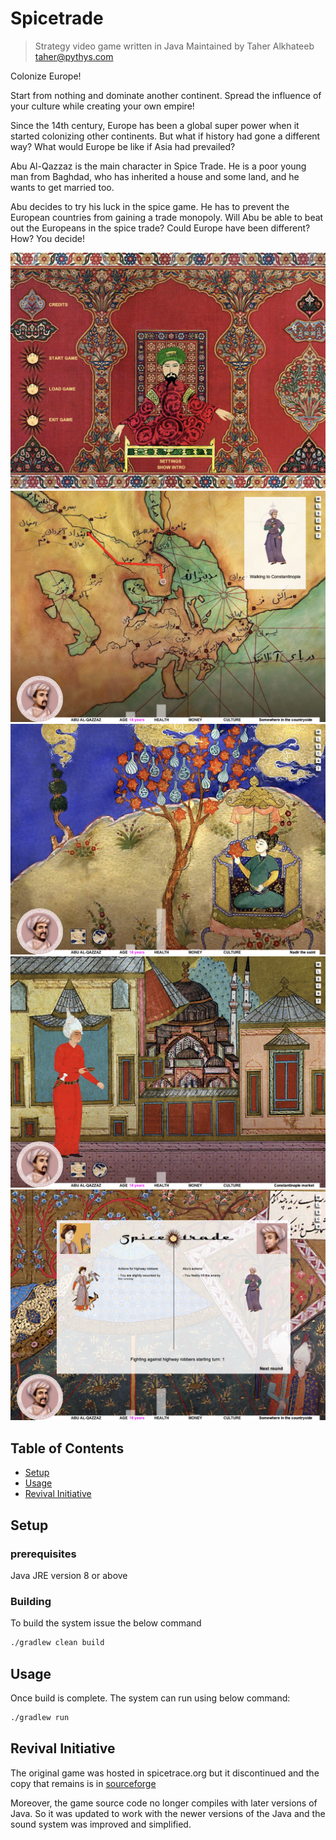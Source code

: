 # Spicetrade

> Strategy video game written in Java
> Maintained by Taher Alkhateeb <taher@pythys.com>

Colonize Europe!

Start from nothing and dominate another continent.
Spread the influence of your culture while creating your own empire!

Since the 14th century, Europe has been a global super power when it
started colonizing other continents. But what if history had gone a
different way? What would Europe be like if Asia had prevailed?

Abu Al-Qazzaz is the main character in Spice Trade. He is a poor young
man from Baghdad, who has inherited a house and some land, and he wants
to get married too.

Abu decides to try his luck in the spice game. He has to prevent the
European countries from gaining a trade monopoly. Will Abu be able to
beat out the Europeans in the spice trade?
Could Europe have been different?
How? You decide!

![main menu](./images/main-menu.png)
![traveling](./images/traveling.png)
![saint nadir](./images/saint-nadir.png)
![market trade](./images/market-trade.png)
![battle](./images/battle.png)

## Table of Contents

- [Setup](#setup)
- [Usage](#usage)
- [Revival Initiative](#revival-initiative)

## Setup

### prerequisites

Java JRE version 8 or above

### Building

To build the system issue the below command

```bash
./gradlew clean build
```

## Usage

Once build is complete. The system can run using below command:

```bash
./gradlew run
```

## Revival Initiative

The original game was hosted in spicetrace.org but it discontinued and the copy
that remains is in [sourceforge](https://sourceforge.net/projects/spicetrade)

Moreover, the game source code no longer compiles with later versions of Java.
So it was updated to work with the newer versions of the Java and the sound
system was improved and simplified.
